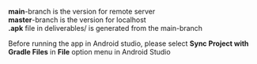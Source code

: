 **main**-branch is the version for remote server    
**master**-branch is the version for localhost  
**.apk** file in deliverables/ is generated from the main-branch    

Before running the app in Android studio, please select **Sync Project with Gradle Files** in **File** option menu in Android Studio
